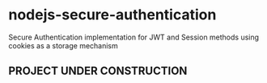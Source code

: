 # nodejs-secure-authentication
 Secure Authentication implementation for JWT and Session methods using cookies as a storage mechanism

## PROJECT UNDER CONSTRUCTION